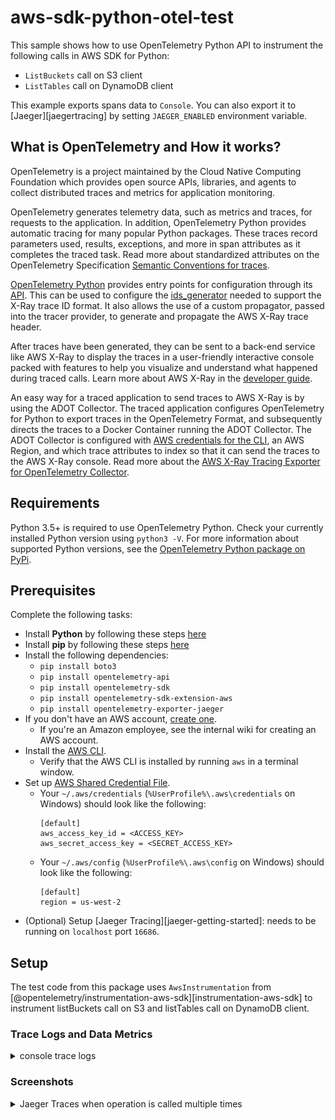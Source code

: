 # aws-sdk-python-otel-test
This sample shows how to use OpenTelemetry Python API to instrument the following calls in AWS SDK for Python:
- `ListBuckets` call on S3 client
- `ListTables` call on DynamoDB client

This example exports spans data to `Console`. You can also export it to [Jaeger][jaegertracing]
by setting `JAEGER_ENABLED` environment variable.

## What is OpenTelemetry and How it works?

OpenTelemetry is a project maintained by the Cloud Native Computing Foundation which provides open source APIs, libraries, and agents to collect distributed traces and metrics for application monitoring.

OpenTelemetry generates telemetry data, such as metrics and traces, for requests to the application. In addition, OpenTelemetry Python provides automatic tracing for many popular Python packages. These traces record parameters used, results, exceptions, and more in span attributes as it completes the traced task. Read more about standardized attributes on the OpenTelemetry Specification [Semantic Conventions for traces](https://github.com/open-telemetry/opentelemetry-specification/tree/main/specification/trace/semantic_conventions).

[OpenTelemetry Python](https://github.com/open-telemetry/opentelemetry-python) provides entry points for configuration through its [API](https://github.com/open-telemetry/opentelemetry-python/tree/main/opentelemetry-api). This can be used to configure the [ids_generator](https://github.com/open-telemetry/opentelemetry-python/blob/65528f7534f1f5f2e8adc7520b6e696a84569c7d/opentelemetry-sdk/src/opentelemetry/sdk/trace/id_generator.py#L19) needed to support the X-Ray trace ID format. It also allows the use of a custom propagator, passed into the tracer provider, to generate and propagate the AWS X-Ray trace header.

After traces have been generated, they can be sent to a back-end service like AWS X-Ray to display the traces in a user-friendly interactive console packed with features to help you visualize and understand what happened during traced calls. Learn more about AWS X-Ray in the [developer guide](https://docs.aws.amazon.com/xray/latest/devguide/aws-xray.html).

An easy way for a traced application to send traces to AWS X-Ray is by using the ADOT Collector. The traced application configures OpenTelemetry for Python to export traces in the OpenTelemetry Format, and subsequently directs the traces to a Docker Container running the ADOT Collector. The ADOT Collector is configured with [AWS credentials for the CLI](https://docs.aws.amazon.com/cli/latest/userguide/cli-configure-files.html), an AWS Region, and which trace attributes to index so that it can send the traces to the AWS X-Ray console. Read more about the [AWS X-Ray Tracing Exporter for OpenTelemetry Collector](https://github.com/open-telemetry/opentelemetry-collector-contrib/tree/main/exporter/awsxrayexporter).

## Requirements

Python 3.5+ is required to use OpenTelemetry Python. Check your currently installed Python version using `python3 -V`.
For more information about supported Python versions, see the [OpenTelemetry Python package on PyPi](https://pypi.org/project/opentelemetry-api/).

## Prerequisites

Complete the following tasks:
- Install **Python** by following these steps [here](https://realpython.com/installing-python/)
- Install **pip** by following these steps [here](https://pip.pypa.io/en/stable/installation/)
- Install the following dependencies:
  - `pip install boto3`
  - `pip install opentelemetry-api`
  - `pip install opentelemetry-sdk`
  - `pip install opentelemetry-sdk-extension-aws`
  - `pip install opentelemetry-exporter-jaeger`
- If you don't have an AWS account, [create one](https://aws.amazon.com/premiumsupport/knowledge-center/create-and-activate-aws-account/).
  - If you're an Amazon employee, see the internal wiki for creating an AWS account.
- Install the [AWS CLI](https://aws.amazon.com/cli/).
  - Verify that the AWS CLI is installed by running `aws` in a terminal window.
- Set up [AWS Shared Credential File](https://docs.aws.amazon.com/cli/latest/userguide/cli-configure-files.html).
  - Your `~/.aws/credentials` (`%UserProfile%\.aws\credentials` on Windows) should look like the following:
    ```
    [default]
    aws_access_key_id = <ACCESS_KEY>
    aws_secret_access_key = <SECRET_ACCESS_KEY>
    ```
  - Your `~/.aws/config` (`%UserProfile%\.aws\config` on Windows) should look like the following:
    ```
    [default]
    region = us-west-2
    ```
- (Optional) Setup [Jaeger Tracing][jaeger-getting-started]: needs to be running on `localhost` port `16686`.

## Setup

The test code from this package uses `AwsInstrumentation` from [@opentelemetry/instrumentation-aws-sdk][instrumentation-aws-sdk]
to instrument listBuckets call on S3 and listTables call on DynamoDB client.

### Trace Logs and Data Metrics
<details>
<summary>console trace logs</summary>

```console
$ trace logs
{
    "name": "S3.ListBuckets",
    "context": {
        "trace_id": "0x7db042e4fe525fb8c833e18572d319b7",
        "span_id": "0x2611d37fd852d169",
        "trace_state": "[]"
    },
    "kind": "SpanKind.CLIENT",
    "parent_id": null,
    "start_time": "2022-07-26T23:11:49.728823Z",
    "end_time": "2022-07-26T23:11:49.919806Z",
    "status": {
        "status_code": "UNSET"
    },
    "attributes": {
        "rpc.system": "aws-api",
        "rpc.service": "S3",
        "rpc.method": "ListBuckets",
        "aws.region": "us-west-1",
        "aws.request_id": "8YV1ZYTFD7S7N7AZ",
        "retry_attempts": 0,
        "http.status_code": 200
    },
    "events": [],
    "links": [],
    "resource": {
        "telemetry.sdk.language": "python",
        "telemetry.sdk.name": "opentelemetry",
        "telemetry.sdk.version": "1.11.1",
        "service.name": "unknown_service"
    }
}
```
</details>

### Screenshots

<details>
<summary>Jaeger Traces when operation is called multiple times</summary>

![Jaeger Traces for AWS SDK for Python](img/jaeger-traces.png?raw=true)

</details>
